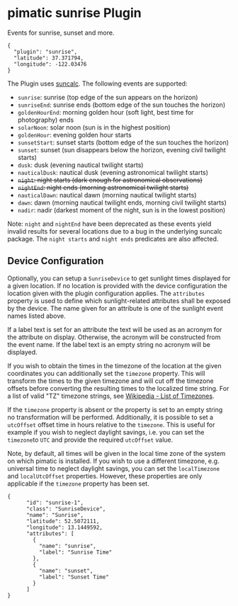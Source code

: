 # pimatic sunrise Plugin

Events for sunrise, sunset and more.

    {
      "plugin": "sunrise",
      "latitude": 37.371794,
      "longitude": -122.03476
    }

The Plugin uses [suncalc](https://github.com/mourner/suncalc). The following events are supported:

  * `sunrise`: sunrise (top edge of the sun appears on the horizon)
  * `sunriseEnd`: sunrise ends (bottom edge of the sun touches the horizon)
  * `goldenHourEnd`: morning golden hour (soft light, best time for photography) ends
  * `solarNoon`: solar noon (sun is in the highest position)
  * `goldenHour`: evening golden hour starts
  * `sunsetStart`: sunset starts (bottom edge of the sun touches the horizon)
  * `sunset`: sunset (sun disappears below the horizon, evening civil twilight starts)
  * `dusk`: dusk (evening nautical twilight starts)
  * `nauticalDusk`: nautical dusk (evening astronomical twilight starts)
  * <s>`night`: night starts (dark enough for astronomical observations)</s>
  * <s>`nightEnd`: night ends (morning astronomical twilight starts)</s>
  * `nauticalDawn`: nautical dawn (morning nautical twilight starts)
  * `dawn`: dawn (morning nautical twilight ends, morning civil twilight starts)
  * `nadir`: nadir (darkest moment of the night, sun is in the lowest position)
  
Note: `night` and `nightEnd` have been deprecated as these events yield invalid results for several 
 locations due to a bug in the underlying suncalc package. The `night starts` and `night ends` predicates 
 are also affected. 

## Device Configuration

Optionally, you can setup a `SunriseDevice` to get sunlight times displayed for a given location. If no location is 
provided with the device configuration the location given with the plugin configuration applies. The `attributes` 
property is used to define which sunlight-related attributes shall be exposed by the device. The name given for an 
attribute is one of the sunlight event names listed above. 

If a label text is set for an attribute the text will be used as an acronym for the attribute on display. Otherwise, the 
acronym will be constructed from the event name. If the label text is an empty string no acronym will be displayed.

If you wish to obtain the times in the timezone of the location at the given coordinates you can 
additionally set the `timezone` property. This will transform the times to the given timezone and will cut off 
the timezone offsets before converting the resulting times to the localized time string. For a list of valid "TZ" 
timezone strings, see [Wikipedia - List of Timezones](https://en.wikipedia.org/wiki/List_of_tz_database_time_zones). 

If the `timezone` property is absent or the property is set to an empty string no transformation will be performed. 
Additionally, it is possible to set a `utcOffset` offset time in hours relative to the `timezone`. 
This is useful for example if you wish to neglect daylight savings, i.e. you can set the `timezone`to `UTC` 
and provide the required `utcOffset` value. 

Note, by default, all times will be given in the local time zone of the system on which pimatic is installed. If you 
wish to use a different timezone, e.g. universal time to neglect daylight savings, you can set the `localTimezone` 
and `localUtcOffset` properties. However, these properties are only applicable if the `timezone` property has been set.

    {
          "id": "sunrise-1",
          "class": "SunriseDevice",
          "name": "Sunrise",
          "latitude": 52.5072111,
          "longitude": 13.1449592,
          "attributes": [
            {
              "name": "sunrise",
              "label": "Sunrise Time"
            },
            {
              "name": "sunset",
              "label": "Sunset Time"
            }
          ]
    }